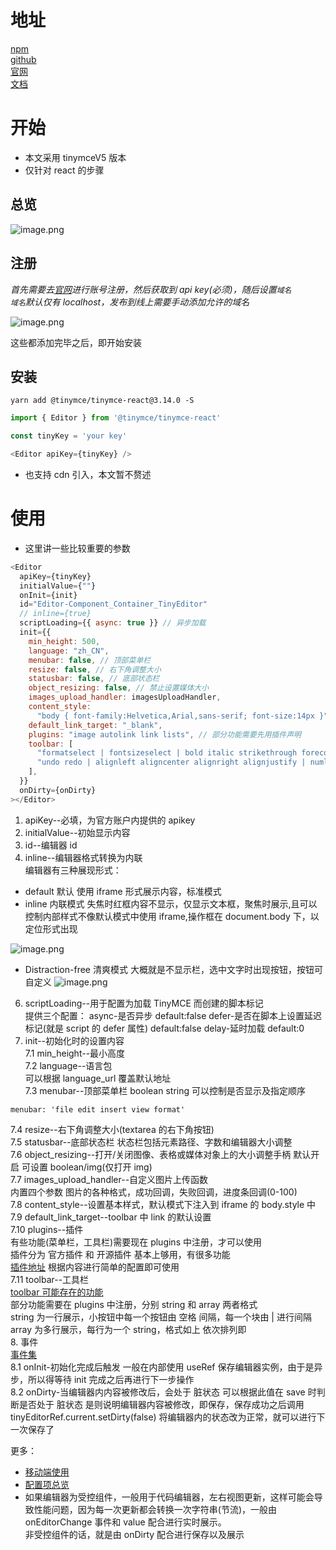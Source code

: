 # 地址

[npm](https://www.npmjs.com/package/@tinymce/tinymce-react)\
[github](https://github.com/tinymce/tinymce)\
[官网](https://www.tiny.cloud/my-account/dashboard/)\
[文档](https://www.tiny.cloud/docs)

# 开始

- 本文采用 tinymceV5 版本
- 仅针对 react 的步骤

## 总览

![image.png](https://p3-juejin.byteimg.com/tos-cn-i-k3u1fbpfcp/8ec17390d1924038971f32ca4783aff2~tplv-k3u1fbpfcp-watermark.image?)

## 注册

_首先需要去[官网](https://www.tiny.cloud/my-account/dashboard/)进行账号注册，然后获取到 api key(必须)，随后设置`域名`_\
_`域名`默认仅有 localhost，发布到线上需要手动添加允许的域名_

![image.png](https://p9-juejin.byteimg.com/tos-cn-i-k3u1fbpfcp/49428a7720ab468296a66830db87c53f~tplv-k3u1fbpfcp-watermark.image?)

这些都添加完毕之后，即开始安装

## 安装

```
yarn add @tinymce/tinymce-react@3.14.0 -S
```

```javascript
import { Editor } from '@tinymce/tinymce-react'

const tinyKey = 'your key'

<Editor apiKey={tinyKey} />
```

- 也支持 cdn 引入，本文暂不赘述

# 使用

- 这里讲一些比较重要的参数

```javascript
<Editor
  apiKey={tinyKey}
  initialValue={""}
  onInit={init}
  id="Editor-Component_Container_TinyEditor"
  // inline={true}
  scriptLoading={{ async: true }} // 异步加载
  init={{
    min_height: 500,
    language: "zh_CN",
    menubar: false, // 顶部菜单栏
    resize: false, // 右下角调整大小
    statusbar: false, // 底部状态栏
    object_resizing: false, // 禁止设置媒体大小
    images_upload_handler: imagesUploadHandler,
    content_style:
      "body { font-family:Helvetica,Arial,sans-serif; font-size:14px }",
    default_link_target: "_blank",
    plugins: "image autolink link lists", // 部分功能需要先用插件声明
    toolbar: [
      "formatselect | fontsizeselect | bold italic strikethrough forecolor backcolor |",
      "undo redo | alignleft aligncenter alignright alignjustify | numlist bullist outdent indent | removeformat | image | link |",
    ],
  }}
  onDirty={onDirty}
></Editor>
```

1. apiKey--必填，为官方账户内提供的 apikey
2. initialValue--初始显示内容
3. id--编辑器 id
4. inline--编辑器格式转换为内联\
   编辑器有三种展现形式：

- default 默认 使用 iframe 形式展示内容，标准模式
- inline 内联模式 失焦时红框内容不显示，仅显示文本框，聚焦时展示,且可以控制内部样式不像默认模式中使用 iframe,操作框在 document.body 下，以定位形式出现

![image.png](https://p9-juejin.byteimg.com/tos-cn-i-k3u1fbpfcp/ae0c51cb9bd540eca6843f9b732c74ec~tplv-k3u1fbpfcp-watermark.image?)

- Distraction-free 清爽模式 大概就是不显示栏，选中文字时出现按钮，按钮可自定义
  ![image.png](https://p3-juejin.byteimg.com/tos-cn-i-k3u1fbpfcp/5ae377c14d9c460587784a9f8c951d7f~tplv-k3u1fbpfcp-watermark.image?)

6. scriptLoading--用于配置为加载 TinyMCE 而创建的脚本标记\
   提供三个配置：
   async-是否异步 default:false
   defer-是否在脚本上设置延迟标记(就是 script 的 defer 属性) default:false
   delay-延时加载 default:0
7. init--初始化时的设置内容\
   7.1 min_height--最小高度\
   7.2 language--语言包\
   可以根据 language_url 覆盖默认地址\
   7.3 menubar--顶部菜单栏 boolean string 可以控制是否显示及指定顺序

```
menubar: 'file edit insert view format'
```

7.4 resize--右下角调整大小(textarea 的右下角按钮)\
7.5 statusbar--底部状态栏 状态栏包括元素路径、字数和编辑器大小调整\
7.6 object_resizing--打开/关闭图像、表格或媒体对象上的大小调整手柄 默认开启 可设置 boolean/img(仅打开 img)\
7.7 images_upload_handler--自定义图片上传函数\
内置四个参数 图片的各种格式，成功回调，失败回调，进度条回调(0-100)\
7.8 content_style--设置基本样式，默认模式下注入到 iframe 的 body.style 中\
7.9 default_link_target--toolbar 中 link 的默认设置\
7.10 plugins--插件\
有些功能(菜单栏，工具栏)需要现在 plugins 中注册，才可以使用\
插件分为 官方插件 和 开源插件 基本上够用，有很多功能\
[插件地址](https://www.tiny.cloud/docs/plugins/)
根据内容进行简单的配置即可使用\
7.11 toolbar--工具栏\
[toolbar 可能存在的功能](https://www.tiny.cloud/docs/advanced/available-toolbar-buttons/)\
部分功能需要在 plugins 中注册，分别 string 和 array 两者格式\
string 为一行展示，小按钮中每一个按钮由 空格 间隔，每一个块由 | 进行间隔\
array 为多行展示，每行为一个 string，格式如上 依次排列即\
8. 事件\
[事件集](https://www.tiny.cloud/docs/integrations/react/#usingthetinymcereactcomponentasacontrolledcomponent)\
8.1 onInit-初始化完成后触发 一般在内部使用 useRef 保存编辑器实例，由于是异步，所以得等待 init 完成之后再进行下一步操作\
8.2 onDirty-当编辑器内内容被修改后，会处于 脏状态 可以根据此值在 save 时判断是否处于 脏状态 是则说明编辑器内容被修改，即保存，保存成功之后调用 tinyEditorRef.current.setDirty(false) 将编辑器内的状态改为正常，就可以进行下一次保存了

更多：

- [移动端使用](https://www.tiny.cloud/docs/mobile/)
- [配置项总览](https://www.tiny.cloud/docs/configure/integration-and-setup/)
- 如果编辑器为受控组件，一般用于代码编辑器，左右视图更新，这样可能会导致性能问题，因为每一次更新都会转换一次字符串(节流)，一般由 onEditorChange 事件和 value 配合进行实时展示。\
  非受控组件的话，就是由 onDirty 配合进行保存以及展示
